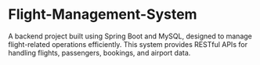 # Flight-Management-System
A backend project built using Spring Boot and MySQL, designed to manage flight-related operations efficiently. This system provides RESTful APIs for handling flights, passengers, bookings, and airport data.
